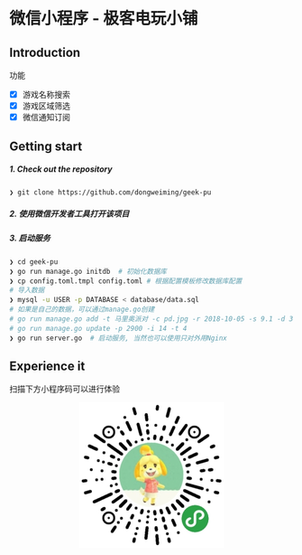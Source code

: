# 微信小程序 - 极客电玩小铺

## Introduction

功能
- [x] 游戏名称搜索
- [x] 游戏区域筛选
- [x] 微信通知订阅

## Getting start

##### 1. Check out the repository

```bash
❯ git clone https://github.com/dongweiming/geek-pu
```

##### 2. 使用微信开发者工具打开该项目


##### 3. 启动服务

```bash
❯ cd geek-pu
❯ go run manage.go initdb  # 初始化数据库
❯ cp config.toml.tmpl config.toml # 根据配置模板修改数据库配置
# 导入数据
❯ mysql -u USER -p DATABASE < database/data.sql
# 如果是自己的数据，可以通过manage.go创建
# go run manage.go add -t 马里奥派对 -c pd.jpg -r 2018-10-05 -s 9.1 -d 30245974 -a 美版 -l 简体中文 -p Switch
# go run manage.go update -p 2900 -i 14 -t 4
❯ go run server.go  # 启动服务, 当然也可以使用只对外用Nginx
```

## Experience it

扫描下方小程序码可以进行体验

<p align="center">
<img src="https://github.com/dongweiming/geek-pu/blob/master/assets/code.jpg">
</p>
